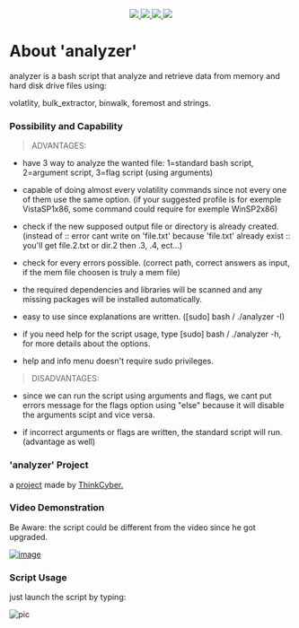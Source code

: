 <p align="center">
  <p align="center">
  </a>
      <a href="https://github.com/gh0st-anonymous/analyzer">
      <img src="https://img.shields.io/badge/Version-1.0.0-darkgreen">
        <img src="https://img.shields.io/badge/Release%20Date-april%202022-purple">
  <img src="https://shields.io/badge/Bash-100%25-066da5">
  <img src="https://shields.io/badge/Platform-Linux-darkred">
    </a>
  </p>
</p>


# About 'analyzer'

analyzer is a bash script that analyze and retrieve data from memory and hard disk drive files using:

volatlity, bulk_extractor, binwalk, foremost and strings.

### Possibility and Capability

>ADVANTAGES:

- have 3 way to analyze the wanted file: 1=standard bash script, 2=argument script, 3=flag script (using arguments)

- capable of doing almost every volatility commands since not every one of them use the same option. (if your suggested profile is for exemple VistaSP1x86, some command could require for exemple WinSP2x86)

- check if the new supposed output file or directory is already created. (instead of :: error cant write on 'file.txt' because 'file.txt' already exist :: you'll get file.2.txt or dir.2 then .3, .4, ect...)

- check for every errors possible. (correct path, correct answers as input, if the mem file choosen is truly a mem file)

- the required dependencies and libraries will be scanned and any missing packages will be installed automatically.

- easy to use since explanations are written. ([sudo] bash  / ./analyzer -I)

- if you need help for the script usage, type [sudo] bash  / ./analyzer -h, for more details about the options.

- help and info menu doesn't require sudo privileges.

>DISADVANTAGES:

- since we can run the script using arguments and flags, we cant put errors message for the flags option using "else" because it will disable the arguments scipt and vice versa.

- if incorrect arguments or flags are written, the standard script will run. (advantage as well)

### 'analyzer' Project

a [project](https://github.com/gh0st-anonymous/analyzer/files/9894648/project.pdf) made by [ThinkCyber.](https://www.thinkcyber.co.il/)

### Video Demonstration

Be Aware: the script could be different from the video since he got upgraded.

[![image](https://user-images.githubusercontent.com/102325071/198853694-862848c2-16fa-43c5-9eb6-abd9679af4bd.jpg)](https://www.youtube.com/watch?v=aII0oweQ1V8)

### Script Usage

just launch the script by typing:

![pic](https://user-images.githubusercontent.com/102325071/198970600-7e97f9da-5704-4b2c-b831-8240417b6b5f.png)
